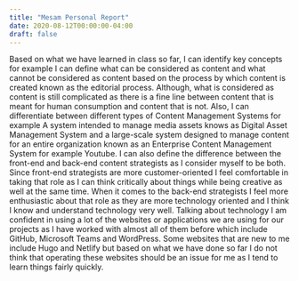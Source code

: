 ```yaml
---
title: "Mesam Personal Report"
date: 2020-08-12T00:00:00-04:00
draft: false
---
```


Based on what we have learned in class so far, I can identify key concepts for example I can define what can be considered as content and what cannot be considered as content based on the process by which content is created known as the editorial process. Although, what is considered as content is still complicated as there is a fine line between content that is meant for human consumption and content that is not. Also, I can differentiate between different types of Content Management Systems for example A system intended to manage media assets knows as Digital Asset Management System and a large-scale system designed to manage content for an entire organization known as an Enterprise Content Management System for example Youtube. I can also define the difference between the front-end and back-end content strategists as I consider myself to be both. Since front-end strategists are more customer-oriented I feel comfortable in taking that role as I can think critically about things while being creative as well at the same time. When it comes to the back-end strategists I feel more enthusiastic about that role as they are more technology oriented and I think I know and understand technology very well. Talking about technology I am confident in using a lot of the websites or applications we are using for our projects as I have worked with almost all of them before which include GitHub, Microsoft Teams and WordPress. Some websites that are new to me include Hugo and Netlify but based on what we have done so far I do not think that operating these websites should be an issue for me as I tend to learn things fairly quickly.
